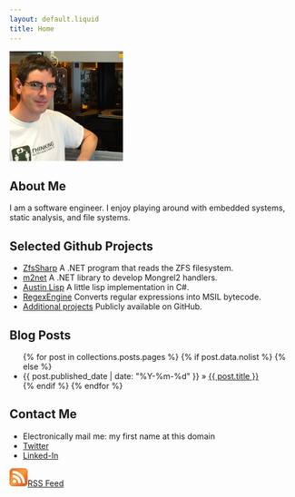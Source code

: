```yaml
---
layout: default.liquid
title: Home
---
```


<img id="myPic" src="Me.png">
<h2>About Me</h2>
<div>
	I am a software engineer.
	I enjoy playing around with embedded systems, static analysis, and file systems.
</div>

<h2>Selected Github Projects</h2>
<ul class="posts">
	<li><a href="https://github.com/AustinWise/ZfsSharp/">ZfsSharp</a> A .NET program that reads the ZFS filesystem.</li>
	<li><a href="https://github.com/AustinWise/m2net">m2net</a> A .NET library to develop Mongrel2 handlers.</li>
	<li><a href="https://github.com/AustinWise/AustinLisp">Austin Lisp</a> A little lisp implementation in C#.</li>
	<li><a href="https://github.com/AustinWise/RegexEngine">RegexEngine</a> Converts regular expressions into MSIL bytecode.</li>
	<li><a href="http://github.com/AustinWise/">Additional projects</a> Publicly available on GitHub.</li>
</ul>

<h2>Blog Posts</h2>
<ul class="posts">
	{% for post in collections.posts.pages %}
		{% if post.data.nolist %}
		{% else %}
 <li><span>{{ post.published_date | date: "%Y-%m-%d" }}</span> &raquo; <a href="{{ post.permalink }}">{{ post.title }}</a></li>
		{% endif %}
	{% endfor %}
</ul>

<!--
<h2>Accepted Pull Requests</h2>
<ul id="pr" class="posts">
	{% for pull in site.data.pull_requests %}
		{% if pull.pending == 'true' %}
		{% else %}
		<li><span>{{ pull.date }}</span> &raquo; <a href="{{ pull.url }}">{{ pull.title }}</a></li>
		{% endif %}
	{% endfor %}
</ul>
-->

<h2>Contact Me</h2>
<ul class="posts">
	<li>Electronically mail me: my first name at this domain</li>
	<li><a rel="me" href="http://www.twitter.com/AustinWise">Twitter</a></li>
	<li><a rel="me" href="https://www.linkedin.com/in/austinwise">Linked-In</a></li>
</ul>

<a href="/rss.xml"><img src="/images/feed-icon32x32.png">RSS Feed</a>
